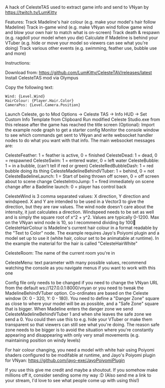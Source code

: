 A hack of CelesteTAS used to extract game info and send to VNyan by https://twitch.tv/LumKitty

Features:
Track Madeline's hair colour (e.g. make your model's hair follow Madeline)
Track in-game wind (e.g. make VNyan wind follow game wind and blow your own hair to match what is on-screen)
Track death & respawn (e.g. ragdoll your model when you die)
Calculate if Madeline is behind your VTuber (e.g. hide or move your model so viewers can see what you're doing)
Track various other events (e.g. swimming, feather use, bubble use and more)

Instructions:

Download from: https://github.com/LumKitty/CelesteTAV/releases/latest
Install CelesteTAS mod via Olympus

Copy the following text:

```
Wind: {Level.Wind}
HairColour: {Player.Hair.Color}
CameraPos: {Level.Camera.Position}
```
Launch Celeste, go to Mod Options -> Celeste TAS -> Info HUD -> Set Custom Info Template from Clipboard
Run modified Celeste Studio.exe from this release after the game has reached the title screen
(Optional): Import the example node graph to get a starter config
Monitor the console window to see which commands get sent to VNyan and write websocket handler nodes to do what you want with that info. The main websocket messages are:

CelesteFeather: 1 = feather is active, 0 = finished
CelesteDead: 1 = dead, 0 = respawned
CelesteSwim: 1 = entered water, 0 = left water
CelesteBubble: 1 = in a bubble, (can't tell if red or green)
CelesteRedBubbleDash: 1 = red bubble doing its thing
CelesteMadelineBehindVTuber: 1 = behind, 0 = not
CelesteBadelineLaunch: 1 = Start of being thrown off screen, 0 = off screen about to scene change
CelesteIntroJump: 1 = fired immediately on scene change after a Badeline launch: 0 = player has control back 

CelesteWind is 3 comma separated values: X direction, Y direction and windspeed.
X and Y are intended to be used in a Vector3 to give the direction, but they are raw values. The wind node doesn't care about the intensity, it just calculates a direction. Windspeed needs to be set as well and is simply the square root of x^2 + y^2. Values are typically 0-1200. Max on the VNyan wind node is 10, so I recommend dividing by 100
CelesteHairColour is Madeline's current hair colour in a format readable by the "Text to Color" node. 
The example requires Jayo's Poiyomi plugin and a model set up to use it (white hair, colour set to be animatable at runtime). In the example the material for the hair is called "CelesteHairWhite"

CelesteRoom: The name of the current room you're in

CelesteMenu: text parameter with many possible values, recommend watching the console as you navigate menus if you want to work with this one

Config file only needs to be changed if you need to change the VNyan URL from the default ws://127.0.0.1:8000/vnyan or you need to tweak the MadelineBehindVTuber option. Co-ordinates are based on the Celeste window (X: 0 - 320, Y: 0 - 180). You need to define a "Danger Zone" square as close to where your model will be as possible, and a "Safe Zone" square that is bigger. When Madeline enters the danger zone we send CelesteMadelineBehindVTuber 1 and when she leaves the safe zone we send a 0. You could then use this to e.g. hide your VTuber or make them transparent so that viewers can still see what you're doing. The reason safe zone needs to be bigger is to avoid the situation where you're constantly appearing and disappearing with only very small movements (e.g. maintaining position on windy levels)

For hair colour changing, you need a model with white hair using Poiyomi shaders configured to be modifable at runtime, and Jayo's Poiyomi plugin for VNyan: https://github.com/jayo-exe/JayoPoiyomiPlugin

If you use this give me credit and maybe a shoutout. If you somehow make millions off it, consider sending some my way :D 
(Also send me a link to your stream, I'd love to see what people come up with using this!)
